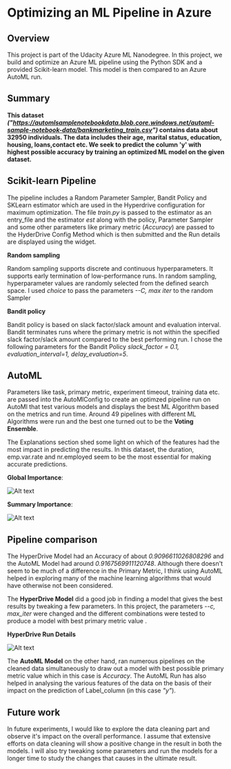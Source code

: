 # Optimizing an ML Pipeline in Azure

## Overview
This project is part of the Udacity Azure ML Nanodegree.
In this project, we build and optimize an Azure ML pipeline using the Python SDK and a provided Scikit-learn model.
This model is then compared to an Azure AutoML run.

## Summary
**This dataset _("https://automlsamplenotebookdata.blob.core.windows.net/automl-sample-notebook-data/bankmarketing_train.csv")_ contains data about 32950 individuals. The data includes their age, marital status, education, housing, loans,contact etc. We seek to predict the column 'y' with highest possible accuracy by training an optimized ML model on the given dataset.**



## Scikit-learn Pipeline

The pipeline includes a Random Parameter Sampler, Bandit Policy and SKLearn estimator which are used in the Hyperdrive configuration for maximum optimization. The file _train.py_ is passed to the estimator as an entry_file and the estimator _est_ along with the policy, Parameter Sampler and some other parameters like primary metric (_Accuracy_) are passed to the HyderDrive Config Method which is then submitted and the Run details are displayed using the widget.

**Random sampling**

Random sampling supports discrete and continuous hyperparameters. It supports early termination of low-performance runs. In random sampling, hyperparameter values are randomly selected from the defined search space. I used _choice_ to pass the parameters _--C, max iter_ to the random Sampler


**Bandit policy**

Bandit policy is based on slack factor/slack amount and evaluation interval. Bandit terminates runs where the primary metric is not within the specified slack factor/slack amount compared to the best performing run. I chose the following parameters for the Bandit Policy _slack_factor = 0.1, evaluation_interval=1, delay_evaluation=5_.


## AutoML

Parameters like task, primary metric, experiment timeout, training data etc. are passed into the AutoMlConfig to create an optimzed pipeline run on AutoMl that test various models and displays the best ML Algorithm based on the metrics and run time. Around 49 pipelines with different ML Algorithms were run and the best one turned out to be the **Voting Ensemble**.

The Explanations section shed some light on which of the features had the most impact in predicting the results. In this dataset, the duration, emp.var.rate and nr.employed seem to be the most essential for making accurate predictions.

**Global Importance**:

![Alt text](https://github.com/MonishkaDas/nd00333_AZMLND_Optimizing_a_Pipeline_in_Azure-Starter_Files/blob/master/Screenshots/Screenshot%202020-11-17%20143805.png?raw=true "Global Importance")

**Summary Importance**:

![Alt text](https://github.com/MonishkaDas/nd00333_AZMLND_Optimizing_a_Pipeline_in_Azure-Starter_Files/blob/master/Screenshots/Screenshot%202020-11-17%20143907.png?raw=true "Summary Importance")


## Pipeline comparison

The HyperDrive Model had an Accuracy of about _0.9096611026808296_ and the AutoML Model had around _0.9167569911120748_. Although there doesn't seem to be much of a difference in the Primary Metric, I think using AutoML helped in exploring many of the machine learning algorithms that would have otherwise not been considered.

The **HyperDrive Model** did a good job in finding a model that gives the best results by tweaking a few parameters. In this project, the parameters _--c, max_iter_ were changed and the different combinations were tested to produce a model with best primary metric value .

**HyperDrive Run Details**

![Alt text](https://github.com/MonishkaDas/nd00333_AZMLND_Optimizing_a_Pipeline_in_Azure-Starter_Files/blob/master/Screenshots/Screenshot%202020-11-17%20145851.png?raw=true "Run Details")

The **AutoML Model** on the other hand, ran numerous pipelines on the cleaned data simultaneously to draw out a model with best possible primary metric value which in this case is _Accuracy_. The AutoML Run has also helped in analysing the various features of the data on the basis of their impact on the prediction of Label_column (in this case _"y"_).


## Future work

In future experiments, I would like to explore the data cleaning part and observe it's impact on the overall performance. I assume that extensive efforts on data cleaning will show a positive change in the result in both the models. I will also try tweaking some parameters and run the models for a longer time to study the changes that causes in the ultimate result.

